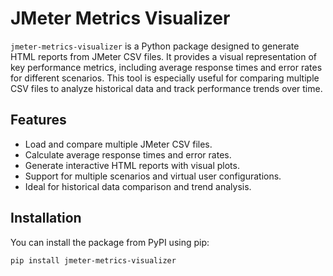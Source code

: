 # JMeter Metrics Visualizer

`jmeter-metrics-visualizer` is a Python package designed to generate HTML reports from JMeter CSV files. It provides a visual representation of key performance metrics, including average response times and error rates for different scenarios. This tool is especially useful for comparing multiple CSV files to analyze historical data and track performance trends over time.

## Features

- Load and compare multiple JMeter CSV files.
- Calculate average response times and error rates.
- Generate interactive HTML reports with visual plots.
- Support for multiple scenarios and virtual user configurations.
- Ideal for historical data comparison and trend analysis.

## Installation

You can install the package from PyPI using pip:

```bash
pip install jmeter-metrics-visualizer
